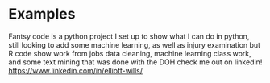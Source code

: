 # Examples
Fantsy code is a python project I set up to show what I can do in python, still looking to add some machine learning, as well as injury examination but 
R code show work from jobs data cleaning, machine learning class work, and some text mining that was done with the DOH
check me out on linkedin! 
https://www.linkedin.com/in/elliott-wills/
